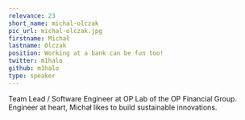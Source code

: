 ```yaml
---
relevance: 23
short_name: michal-olczak
pic_url: michal-olczak.jpg
firstname: Michał
lastname: Olczak
position: Working at a bank can be fun too!
twitter: m1halo
github: m1halo
type: speaker
---
```


<p>Team Lead / Software Engineer at OP Lab of the OP Financial Group. Engineer at heart, Michał likes to build sustainable innovations.
</p>
